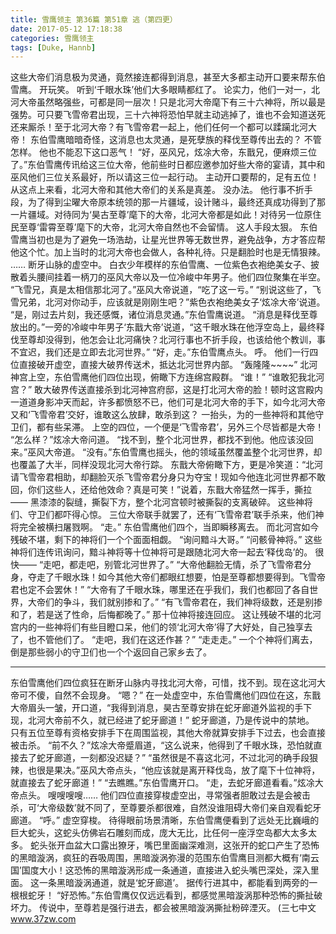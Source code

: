 ```yaml
---
title: 雪鹰领主 第36篇 第51章 逃（第四更）
date: 2017-05-12 17:18:38
categories: 雪鹰领主
tags: [Duke, Hannb]
---
```


这些大帝们消息极为灵通，竟然接连都得到消息，甚至大多都主动开口要来帮东伯雪鹰。
开玩笑。
听到‘千眼水珠’他们大多眼睛都红了。
论实力，他们一对一，北河大帝虽然略强些，可都是同一层次！只是北河大帝麾下有三十六神将，所以最是强势。可只要飞雪帝君出现，三十六神将恐怕早就主动逃掉了，谁也不会知道送死还来厮杀！至于北河大帝？有飞雪帝君一起上，他们任何一个都可以蹂躏北河大帝！
东伯雪鹰暗暗奇怪，这消息也太灵通，是死孽族的释伐至尊传出去的？
不管怎样。
他也不能忍下这口恶气！
“好，巫风兄，炫凃大帝，东戬兄，便麻烦三位了。”东伯雪鹰传讯给这三位大帝，他前些时日都应邀参加好些大帝的宴请，其中和巫风他们三位关系最好，所以请这三位一起行动。
主动开口要帮的，足有五位！
从这点上来看，北河大帝和其他大帝们的关系是真差。
没办法。
他行事不折手段，为了得到尘曜大帝原本统领的那一片疆域，设计赌斗，最终还真成功得到了那一片疆域。对待同为‘昊古至尊’麾下的大帝，北河大帝都是如此！对待另一位原住民至尊‘雷霄至尊’麾下的大帝，北河大帝自然也不会留情。
这人手段太狠。
东伯雪鹰当初也是为了避免一场浩劫，让星光世界等无数世界，避免战争，方才答应帮他这个忙。加上当时的北河大帝也会做人，各种礼待。只是翻脸时也是无情狠辣。
……
断牙山脉的虚空中。
白衣少年模样的东伯雪鹰、一位紫色衣袍绝美女子、披散着头腰间挂着一柄刀的巫风大帝以及一位冷峻中年男子。他们四位聚集在半空。
“飞雪兄，真是太相信那北河了。”巫风大帝说道，“吃了这一亏。”
“别说这些了，飞雪兄弟，北河对你动手，应该就是刚刚生吧？”紫色衣袍绝美女子‘炫凃大帝’说道。
“是，刚过去片刻，我还感慨，诸位消息灵通。”东伯雪鹰说道。
“消息是释伐至尊放出的。”一旁的冷峻中年男子‘东戬大帝’说道，“这千眼水珠在他浮空岛上，最终释伐至尊却没得到，他怎会让北河痛快？北河行事也不折手段，也该给他个教训，事不宜迟，我们还是立即去北河世界。”
“好，走。”东伯雪鹰点头。
呼。
他们一行四位直接破开虚空，直接大破界传送术，抵达北河世界内部。
“轰隆隆~~~~”
北河神宫上空，东伯雪鹰他们四位出现，俯瞰下方连绵宫殿群。
“谁！”
“谁敢犯我北河宫？”
敢大破界传送直接杀到北河神宫府邸，这是打北河大帝的脸！顿时这宫殿内一道道身影冲天而起，许多都愤怒不已，他们可是北河大帝的手下，如今北河大帝又和‘飞雪帝君’交好，谁敢这么放肆，敢杀到这？
一抬头，为的一些神将和其他守卫们，都有些呆滞。
上空的四位，一个便是‘飞雪帝君’，另外三个尽皆都是大帝！
“怎么样？”炫凃大帝问道。
“找不到，整个北河世界，都找不到他。他应该没回来。”巫风大帝道。
“没有。”东伯雪鹰也摇头，他的领域虽然覆盖整个北河世界，却也覆盖了大半，同样没现北河大帝行踪。
东戬大帝俯瞰下方，更是冷笑道：“北河请飞雪帝君相助，却翻脸灭杀飞雪帝君分身只为夺宝！现如今他连北河世界都不敢回，你们这些人，还给他效命？真是可笑！”说着，东戬大帝猛然一挥手，撕拉——
黑漆漆的裂缝，撕裂下方，整个北河宫顿时被撕裂的支离破碎。
这些神将们、守卫们都吓得心惊。
三位大帝联手就罢了，还有‘飞雪帝君’联手杀来，他们神将完全被横扫屠戮啊。
“走。”
东伯雪鹰他们四个，当即瞬移离去。
而北河宫如今残破不堪，剩下的神将们一个个面面相觑。
“询问黯斗大哥。”
“问骸骨神将。”
这些神将们连传讯询问，黯斗神将等十位神将可是跟随北河大帝一起去‘释伐岛’的。
很快——
“走吧，都走吧，别管北河世界了。”
“大帝他翻脸无情，杀了飞雪帝君分身，夺走了千眼水珠！如今其他大帝们都眼红想要，怕是至尊都想要得到。飞雪帝君也定不会罢休！”
“大帝有了千眼水珠，哪里还在乎我们，我们也都回了各自世界，大帝们的争斗，我们就别掺和了。”
“有飞雪帝君在，我们神将级数，还是别掺和了，若是送了性命，后悔都晚了。”
那十位神将接连回应。
这让残破不堪的北河宫内的一些神将们有些目瞪口呆，他们的领‘北河大帝’得了大好处，自己独享去了，也不管他们了。
“走吧，我们在这还作甚？”
“走走走。”
一个个神将们离去，倒是那些弱小的守卫们也一个个返回自己家乡去了。
******
东伯雪鹰他们四位疯狂在断牙山脉内寻找北河大帝，可惜，找不到。现在这北河大帝可不傻，自然不会现身。
“嗯？”
在一处虚空中，东伯雪鹰他们四位在这，东戬大帝眉头一皱，开口道，“我得到消息，昊古至尊安排在蛇牙廊道外监视的手下现，北河大帝前不久，就已经进了蛇牙廊道！”
蛇牙廊道，乃是传说中的禁地。
只有五位至尊有资格安排手下在周围监视，其他大帝就算安排手下过去，也会直接被击杀。
“前不久？”炫凃大帝蹙眉道，“这么说来，他得到了千眼水珠，恐怕就直接去了蛇牙廊道，一刻都没迟疑？”
“虽然很是不喜这北河，不过北河的确手段狠辣，也很是果决。”巫风大帝点头，“他应该就是离开释伐岛，放了麾下十位神将，就直接去了蛇牙廊道！”
“去瞧瞧。”东伯雪鹰开口。
“走，去蛇牙廊道看看。”炫凃大帝点头。
嗖嗖嗖嗖……
他们四位直接穿梭虚空出，寻常强者胆敢过去是会被击杀，可‘大帝级数’就不同了，至尊要杀都很难，自然没谁阻碍大帝们亲自观看蛇牙廊道。
“呼。”
虚空穿梭。
待得眼前场景清晰，东伯雪鹰便看到了远处无比巍峨的巨大蛇头，这蛇头仿佛岩石雕刻而成，庞大无比，比任何一座浮空岛都大太多太多。
蛇头张开血盆大口露出獠牙，嘴巴里面幽深难测，这张开的蛇口产生了恐怖的黑暗漩涡，疯狂的吞吸周围，黑暗漩涡弥漫的范围东伯雪鹰目测都大概有‘南云国’国度大小！这恐怖的黑暗漩涡形成一条通道，直接进入蛇头嘴巴深处，深入里面。
这一条黑暗漩涡通道，就是‘蛇牙廊道’。
据传行进其中，都能看到两旁的一根根蛇牙！
“好恐怖。”东伯雪鹰仅仅远远看到，都感觉黑暗漩涡那种恐怖的撕扯破坏力。
传说中，至尊若是强行进去，都会被黑暗漩涡撕扯粉碎湮灭。
(三七中文 www.37zw.com
